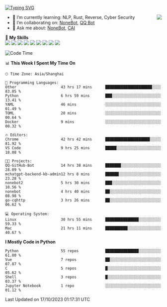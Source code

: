 [![Typing SVG](https://readme-typing-svg.herokuapp.com?size=25&duration=2500&color=8C43EA&vCenter=true&width=200&height=40&lines=Hi+there+%F0%9F%91%8B%F0%9F%8F%BB;I'm+yanyongyu)](https://git.io/typing-svg)

<a href="#">
  <img align="right" src="https://github-readme-stats.vercel.app/api?username=yanyongyu&count_private=true&show_icons=true&bg_color=15,f2f7fd,E0EAFC" />
</a>

- 🌱 I’m currently learning: NLP, Rust, Reverse, Cyber Security
- 👯 I’m collaborating on: [NoneBot](https://github.com/nonebot), [QQ Bot](https://github.com/Mrs4s/go-cqhttp)
- 💬 Ask me about: [NoneBot](https://github.com/nonebot), [CAI](https://github.com/cscs181/CAI)

🌟 **My Skills**  
![](https://img.shields.io/badge/-Python-3e74a2?style=flat-square&logo=Python&logoColor=fff)
![](https://img.shields.io/badge/-Node.js-339933?style=flat-square&logo=Node.js&logoColor=fff)
![](https://img.shields.io/badge/-Vue-4fc08d?style=flat-square&logo=Vue.js&logoColor=fff)
![](https://img.shields.io/badge/-React-2d98ce?style=flat-square&logo=React&logoColor=fff)
![](https://img.shields.io/badge/-Docker-2496ED?style=flat-square&logo=Docker&logoColor=fff)
![](https://img.shields.io/badge/-Linux-000000?style=flat-square&logo=Linux&logoColor=fff)
![](https://img.shields.io/badge/-MySQL-4479A1?style=flat-square&logo=MySQL&logoColor=fff)
![](https://img.shields.io/badge/-Redis-DC382D?style=flat-square&logo=Redis&logoColor=fff)
![](https://img.shields.io/badge/-MongoDB-47A248?style=flat-square&logo=MongoDB&logoColor=fff)

<!--START_SECTION:waka-->
![Code Time](http://img.shields.io/badge/Code%20Time-5%2C129%20hrs%2042%20mins-blue)

📊 **This Week I Spent My Time On** 

```text
🕑︎ Time Zone: Asia/Shanghai

💬 Programming Languages: 
Other                    43 hrs 17 mins      █████████████████████░░░░   83.05 % 
Python                   6 hrs 59 mins       ███░░░░░░░░░░░░░░░░░░░░░░   13.41 % 
YAML                     46 mins             ░░░░░░░░░░░░░░░░░░░░░░░░░   01.49 % 
TOML                     20 mins             ░░░░░░░░░░░░░░░░░░░░░░░░░   00.64 % 
Docker                   9 mins              ░░░░░░░░░░░░░░░░░░░░░░░░░   00.32 % 

🔥 Editors: 
Chrome                   42 hrs 42 mins      ████████████████████░░░░░   81.92 % 
VS Code                  9 hrs 25 mins       █████░░░░░░░░░░░░░░░░░░░░   18.08 % 

🐱‍💻 Projects: 
QQ-GitHub-Bot            14 hrs 38 mins      ███████░░░░░░░░░░░░░░░░░░   28.09 % 
mchatgpt-backend-kb-admin12 hrs 8 mins       ██████░░░░░░░░░░░░░░░░░░░   23.28 % 
nonebot2                 5 hrs 30 mins       ███░░░░░░░░░░░░░░░░░░░░░░   10.56 % 
nonebot                  4 hrs 40 mins       ██░░░░░░░░░░░░░░░░░░░░░░░   08.98 % 
go-cqhttp                3 hrs 26 mins       ██░░░░░░░░░░░░░░░░░░░░░░░   06.62 % 

💻 Operating System: 
Linux                    30 hrs 55 mins      ███████████████░░░░░░░░░░   59.33 % 
Mac                      21 hrs 11 mins      ██████████░░░░░░░░░░░░░░░   40.67 % 
```

**I Mostly Code in Python** 

```text
Python                   55 repos            ███████████████░░░░░░░░░░   61.80 % 
Vue                      7 repos             ██░░░░░░░░░░░░░░░░░░░░░░░   07.87 % 
C                        5 repos             █░░░░░░░░░░░░░░░░░░░░░░░░   05.62 % 
Shell                    3 repos             █░░░░░░░░░░░░░░░░░░░░░░░░   03.37 % 
Jupyter Notebook         1 repo              ░░░░░░░░░░░░░░░░░░░░░░░░░   01.12 % 
```




 Last Updated on 17/10/2023 01:17:31 UTC
<!--END_SECTION:waka-->
